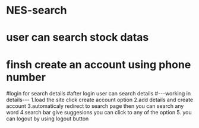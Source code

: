 
# NES-search
# user can search stock datas
# finsh create an account using phone number
#login for search details
#after login user can search details
#---working in details---
1.load the site click create account option 
2.add details and create account
3.automaticaly redirect to search page then you can search any word
4.search bar give suggesions you can click to any of the option
5. you can logout by using logout button